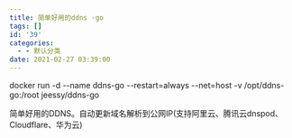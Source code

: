 ```yaml
---
title: 简单好用的ddns -go
tags: []
id: '39'
categories:
  - - 默认分类
date: 2021-02-27 03:39:00
---
```


docker run -d --name ddns-go --restart=always --net=host -v /opt/ddns-go:/root jeessy/ddns-go

简单好用的DDNS。自动更新域名解析到公网IP(支持阿里云、腾讯云dnspod、Cloudflare、华为云)